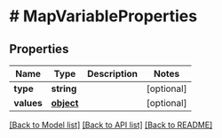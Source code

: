 # # MapVariableProperties

## Properties

Name | Type | Description | Notes
------------ | ------------- | ------------- | -------------
**type** | **string** |  | [optional] 
**values** | [**object**](.md) |  | [optional] 

[[Back to Model list]](../../README.md#documentation-for-models) [[Back to API list]](../../README.md#documentation-for-api-endpoints) [[Back to README]](../../README.md)


